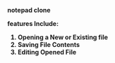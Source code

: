 <strong>notepad clone<strong>

features Include:
1. Opening a New or Existing file
2. Saving File Contents
3. Editing Opened File
